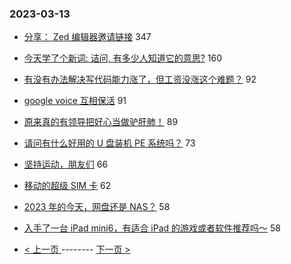 ### 2023-03-13 
- [分享： Zed 编辑器邀请链接](https://www.v2ex.com/t/923440) 347
- [今天学了个新词: 诘问, 有多少人知道它的意思?](https://www.v2ex.com/t/923429) 160
- [有没有办法解决写代码能力涨了，但工资没涨这个难题？](https://www.v2ex.com/t/923572) 92
- [google voice 互相保活](https://www.v2ex.com/t/923496) 91
- [原来真的有领导把好心当做驴肝肺！](https://www.v2ex.com/t/923529) 89
- [请问有什么好用的 U 盘装机 PE 系统吗？](https://www.v2ex.com/t/923497) 73
- [坚持运动，朋友们](https://www.v2ex.com/t/923523) 66
- [移动的超级 SIM 卡](https://www.v2ex.com/t/923499) 62
- [2023 年的今天，网盘还是 NAS？](https://www.v2ex.com/t/923443) 58
- [入手了一台 iPad mini6，有适合 iPad 的游戏或者软件推荐吗～](https://www.v2ex.com/t/923470) 58 

- [ < 上一页 ](https://github.com/able8/v2ex-hot-record/blob/master/2023-03-12.md) -------- [ 下一页 > ](https://github.com/able8/v2ex-hot-record/blob/master/2023-03-14.md)